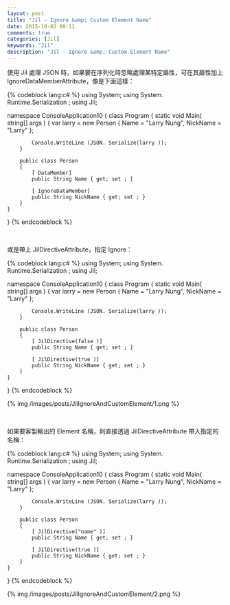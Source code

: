 ```yaml
---
layout: post
title: "Jil - Ignore &amp; Custom Element Name"
date: 2015-10-02 00:11
comments: true
categories: [Jil]
keywords: "Jil"
description: "Jil - Ignore &amp; Custom Element Name"
---
```


使用 Jil 處理 JSON 時，如果要在序列化時忽略處理某特定屬性，可在其屬性加上 IgnoreDataMemberAttribute，像是下面這樣：  

<!-- More -->


{% codeblock lang:c# %}
using System;
using System. Runtime.Serialization ;
using Jil;

namespace ConsoleApplication10
{
    class Program
    {
        static void Main( string[] args )
        {
            var larry = new Person
            {
                Name = "Larry Nung",
                NickName = "Larry"
            };

            Console.WriteLine (JSON. Serialize(larry ));
        }

        public class Person
        {
            [ DataMember]
            public String Name { get; set ; }

            [ IgnoreDataMember]
            public String NickName { get; set ; }
        }
    }
}
{% endcodeblock %}

<br/>


或是帶上 JilDirectiveAttribute，指定 Ignore：  

{% codeblock lang:c# %}
using System;
using System. Runtime.Serialization ;
using Jil;

namespace ConsoleApplication10
{
    class Program
    {
        static void Main( string[] args )
        {
            var larry = new Person
            {
                Name = "Larry Nung",
                NickName = "Larry"
            };

            Console.WriteLine (JSON. Serialize(larry ));
        }

        public class Person
        {
            [ JilDirective(false )]
            public String Name { get; set ; }

            [ JilDirective(true )]
            public String NickName { get; set ; }
        }
    }
}
{% endcodeblock %}

{% img /images/posts/JilIgnoreAndCustomElement/1.png %}

<br/>


如果要客製輸出的 Element 名稱，則直接透過 JilDirectiveAttribute 帶入指定的名稱：  

{% codeblock lang:c# %}
using System;
using System. Runtime.Serialization ;
using Jil;

namespace ConsoleApplication10
{
    class Program
    {
        static void Main( string[] args )
        {
            var larry = new Person
            {
                Name = "Larry Nung",
                NickName = "Larry"
            };

            Console.WriteLine (JSON. Serialize(larry ));
        }

        public class Person
        {
            [ JilDirective("name" )]
            public String Name { get; set ; }

            [ JilDirective(true )]
            public String NickName { get; set ; }
        }
    }
}
{% endcodeblock %}

{% img /images/posts/JilIgnoreAndCustomElement/2.png %}
